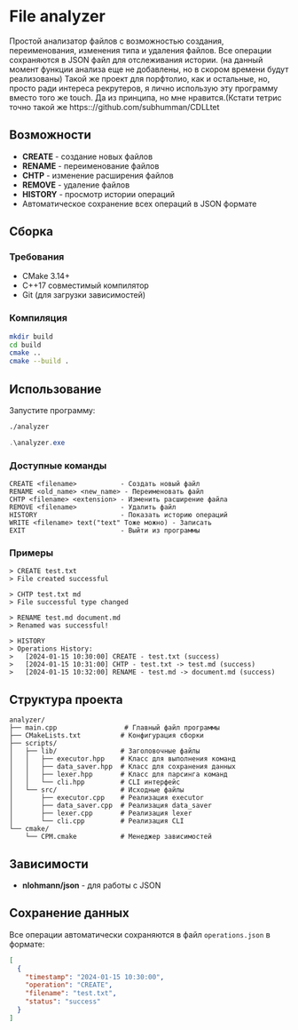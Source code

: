 # File analyzer

Простой анализатор файлов с возможностью создания, переименования, изменения типа и удаления файлов. Все операции сохраняются в JSON файл для отслеживания истории.
(на данный момент функции анализа еще не добавлены, но в скором времени будут реализованы)
Такой же проект для порфтолио, как и остальные, но, просто ради интереса рекрутеров, я лично использую эту программу вместо того же touch. Да из принципа, но мне нравится.(Кстати тетрис точно такой же https:://github.com/subhumman/CDLLtet

## Возможности

- **CREATE** - создание новых файлов
- **RENAME** - переименование файлов
- **CHTP** - изменение расширения файлов
- **REMOVE** - удаление файлов
- **HISTORY** - просмотр истории операций
- Автоматическое сохранение всех операций в JSON формате

## Сборка

### Требования
- CMake 3.14+
- C++17 совместимый компилятор
- Git (для загрузки зависимостей)

### Компиляция
```bash
mkdir build
cd build
cmake ..
cmake --build .
```

## Использование

Запустите программу:
```bash
./analyzer
```
```powershell
.\analyzer.exe
```

### Доступные команды

```
CREATE <filename>           - Создать новый файл
RENAME <old_name> <new_name> - Переименовать файл
CHTP <filename> <extension> - Изменить расширение файла
REMOVE <filename>           - Удалить файл
HISTORY                     - Показать историю операций
WRITE <filename> text("text" Тоже можно) - Записать
EXIT                        - Выйти из программы
```

### Примеры

```
> CREATE test.txt
> File created successful

> CHTP test.txt md
> File successful type changed

> RENAME test.md document.md
> Renamed was successful!

> HISTORY
> Operations History:
>   [2024-01-15 10:30:00] CREATE - test.txt (success)
>   [2024-01-15 10:31:00] CHTP - test.txt -> test.md (success)
>   [2024-01-15 10:32:00] RENAME - test.md -> document.md (success)
```

## Структура проекта

```
analyzer/
├── main.cpp                 # Главный файл программы
├── CMakeLists.txt          # Конфигурация сборки
├── scripts/
│   ├── lib/                # Заголовочные файлы
│   │   ├── executor.hpp    # Класс для выполнения команд
│   │   ├── data_saver.hpp  # Класс для сохранения данных
│   │   ├── lexer.hpp       # Класс для парсинга команд
│   │   └── cli.hpp         # CLI интерфейс
│   └── src/                # Исходные файлы
│       ├── executor.cpp    # Реализация executor
│       ├── data_saver.cpp  # Реализация data_saver
│       ├── lexer.cpp       # Реализация lexer
│       └── cli.cpp         # Реализация CLI
└── cmake/
    └── CPM.cmake           # Менеджер зависимостей
```

## Зависимости

- **nlohmann/json** - для работы с JSON

## Сохранение данных

Все операции автоматически сохраняются в файл `operations.json` в формате:

```json
[
  {
    "timestamp": "2024-01-15 10:30:00",
    "operation": "CREATE",
    "filename": "test.txt",
    "status": "success"
  }
]
```



